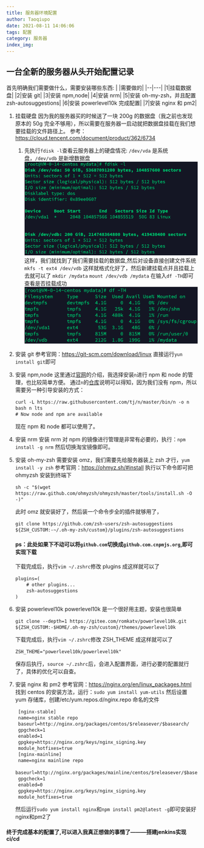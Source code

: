 ```yaml
---
title: 服务器环境配置
author: Taoqiupo
date: 2021-08-11 14:06:06
tags: 配置
category: 服务器
index_img:
---
```


## **一台全新的服务器从头开始配置记录**

首先明确我们需要做什么，需要安装哪些东西:
| |需要做的|
|--|---|
|1|挂载数据盘|
|2|安装 git|
|3|安装 npm,node|
|4|安装 nrm|
|5|安装 oh-my-zsh，并且配置 zsh-autosuggestions|
|6|安装 powerlevel10k 完成配置|
|7|安装 nginx 和 pm2|

1. 挂载硬盘
   因为我的服务器买的时候送了一块 200g 的数据盘（我之前也发现原本的 50g 完全不够用），所以需要在服务器一启动就把数据盘挂载在我们想要挂载的文件路径上。
   参考：https://cloud.tencent.com/document/product/362/6734
   1. 先执行`fdisk -l`查看云服务器上的硬盘情况:
      `/dev/vda` 是系统盘，`/dev/vdb` 是新增数据盘
      ![](https://raw.githubusercontent.com/qiupo/myImages/master/img/20210811141222.png)
      这样，我们就找到了我们需要挂载的数据盘,然后对设备直接创建文件系统
      `mkfs -t ext4 /dev/vdb`
      这样就格式化好了，然后新建挂载点并且挂载上去就可以了
      `mkdir /mydata`
      `mount /dev/vdb /mydata`
      在输入`df -TH`即可查看是否挂载成功
      ![](https://raw.githubusercontent.com/qiupo/myImages/master/img/20210811141610.png)
2. 安装 git
   参考官网：https://git-scm.com/download/linux
   直接运行`yun install git`即可
3. 安装 npm,node
   这里通过[官网](https://docs.npmjs.com/cli/v7/configuring-npm/install)的介绍，我选择安装`n`进行 npm 和 node 的管理，也比较简单方便。
   通过`n`的[仓库](https://github.com/tj/n)说明可以得知，因为我们没有 npm，所以需要另一种引导安装的方式：
   ```
   curl -L https://raw.githubusercontent.com/tj/n/master/bin/n -o n
   bash n lts
   # Now node and npm are available
   ```
   现在 npm 和 node 都可以使用了。
4. 安装 nrm
   安装 nrm 对 npm 的镜像进行管理是非常有必要的，执行：`npm install -g nrm`
   然后切换淘宝镜像即可。
5. 安装 oh-my-zsh
   需要安装 omz，我们需要先给服务器装上 zsh 才行，`yum install -y zsh`
   参考官网：https://ohmyz.sh/#install
   执行以下命令即可把 ohmyzsh 安装到终端下

   ```
   sh -c "$(wget https://raw.github.com/ohmyzsh/ohmyzsh/master/tools/install.sh -O -)"
   ```

   此时 omz 就安装好了，然后装一个命令步全的插件就够用了，

   ```
   git clone https://github.com/zsh-users/zsh-autosuggestions ${ZSH_CUSTOM:-~/.oh-my-zsh/custom}/plugins/zsh-autosuggestions
   ```

   #### ps：此处如果下不动可以将`github.com`切换成`github.com.cnpmjs.org`,即可实现下载

   下载完成后，执行`vim ~/.zshrc`修改 plugins 成这样就可以了

   ```
   plugins=(
       # other plugins...
       zsh-autosuggestions
   )
   ```

6. 安装 powerlevel10k
   powerlevel10k 是一个很好用主题，安装也很简单
   ```
   git clone --depth=1 https://gitee.com/romkatv/powerlevel10k.git ${ZSH_CUSTOM:-$HOME/.oh-my-zsh/custom}/themes/powerlevel10k
   ```
   下载完成后，执行`vim ~/.zshrc`修改 ZSH_THEME 成这样就可以了
   ```
   ZSH_THEME="powerlevel10k/powerlevel10k"
   ```
   保存后执行，`source ~/.zshrc`后，会进入配置界面，进行必要的配置就行了，具体的优化可以自查。
7. 安装 nginx 和 pm2
   参考官网：https://nginx.org/en/linux_packages.html
   找到 centos 的安装方法，运行：`sudo yum install yum-utils`
   然后设置 yum 存储库，创建/etc/yum.repos.d/nginx.repo 命名的文件
   ```
    [nginx-stable]
    name=nginx stable repo
    baseurl=http://nginx.org/packages/centos/$releasever/$basearch/
    gpgcheck=1
    enabled=1
    gpgkey=https://nginx.org/keys/nginx_signing.key
    module_hotfixes=true
    [nginx-mainline]
    name=nginx mainline repo
    baseurl=http://nginx.org/packages/mainline/centos/$releasever/$basearch/
    gpgcheck=1
    enabled=0
    gpgkey=https://nginx.org/keys/nginx_signing.key
    module_hotfixes=true

    ```
    然后运行`sudo yum install nginx`和`npm install pm2@latest -g`即可安装好nginx和pm2了

#### 终于完成基本的配置了,可以进入我真正想做的事情了———搭建jenkins实现ci/cd
